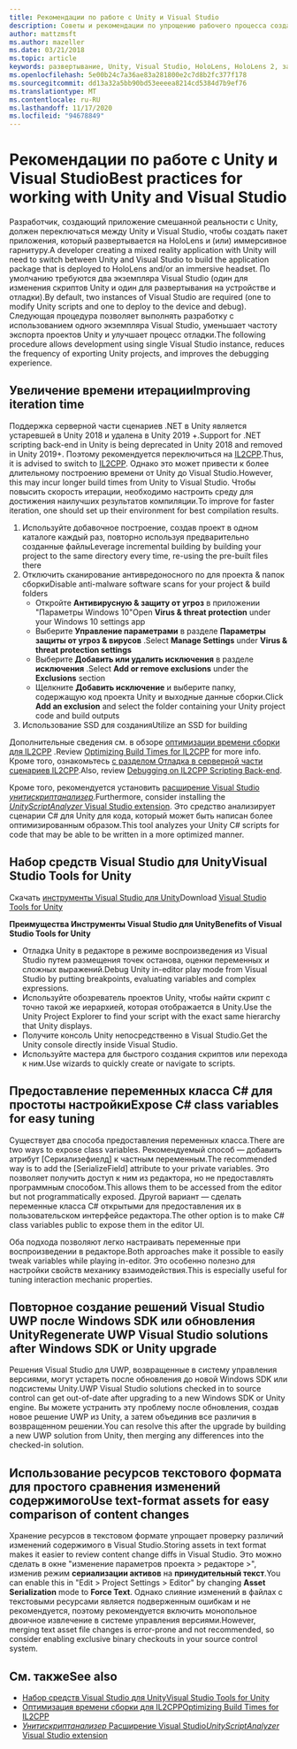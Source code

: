 ```yaml
---
title: Рекомендации по работе с Unity и Visual Studio
description: Советы и рекомендации по упрощению рабочего процесса создания приложения смешанной реальности с помощью Unity и Visual Studio.
author: mattzmsft
ms.author: mazeller
ms.date: 03/21/2018
ms.topic: article
keywords: развертывание, Unity, Visual Studio, HoloLens, HoloLens 2, закрепляемая гарнитура, лучшие методики, гарнитура смешанной реальности, гарнитура Windows Mixed Reality, гарнитура виртуальной реальности, UWP, Инструменты Visual Studio, Windows SDK
ms.openlocfilehash: 5e00b24c7a36ae83a281800e2c7d8b2fc377f178
ms.sourcegitcommit: dd13a32a5bb90bd53eeeea8214cd5384d7b9ef76
ms.translationtype: MT
ms.contentlocale: ru-RU
ms.lasthandoff: 11/17/2020
ms.locfileid: "94678849"
---
```

# <a name="best-practices-for-working-with-unity-and-visual-studio"></a><span data-ttu-id="b3809-104">Рекомендации по работе с Unity и Visual Studio</span><span class="sxs-lookup"><span data-stu-id="b3809-104">Best practices for working with Unity and Visual Studio</span></span>

<span data-ttu-id="b3809-105">Разработчик, создающий приложение смешанной реальности с Unity, должен переключаться между Unity и Visual Studio, чтобы создать пакет приложения, который развертывается на HoloLens и (или) иммерсивное гарнитуру.</span><span class="sxs-lookup"><span data-stu-id="b3809-105">A developer creating a mixed reality application with Unity will need to switch between Unity and Visual Studio to build the application package that is deployed to HoloLens and/or an immersive headset.</span></span> <span data-ttu-id="b3809-106">По умолчанию требуются два экземпляра Visual Studio (один для изменения скриптов Unity и один для развертывания на устройстве и отладки).</span><span class="sxs-lookup"><span data-stu-id="b3809-106">By default, two instances of Visual Studio are required (one to modify Unity scripts and one to deploy to the device and debug).</span></span> <span data-ttu-id="b3809-107">Следующая процедура позволяет выполнять разработку с использованием одного экземпляра Visual Studio, уменьшает частоту экспорта проектов Unity и улучшает процесс отладки.</span><span class="sxs-lookup"><span data-stu-id="b3809-107">The following procedure allows development using single Visual Studio instance, reduces the frequency of exporting Unity projects, and improves the debugging experience.</span></span>

## <a name="improving-iteration-time"></a><span data-ttu-id="b3809-108">Увеличение времени итерации</span><span class="sxs-lookup"><span data-stu-id="b3809-108">Improving iteration time</span></span>

<span data-ttu-id="b3809-109">Поддержка серверной части сценариев .NET в Unity является устаревшей в Unity 2018 и удалена в Unity 2019 +.</span><span class="sxs-lookup"><span data-stu-id="b3809-109">Support for .NET scripting back-end in Unity is being deprecated in Unity 2018 and removed in Unity 2019+.</span></span> <span data-ttu-id="b3809-110">Поэтому рекомендуется переключиться на [IL2CPP](https://docs.unity3d.com/Manual/IL2CPP.html).</span><span class="sxs-lookup"><span data-stu-id="b3809-110">Thus, it is advised to switch to [IL2CPP](https://docs.unity3d.com/Manual/IL2CPP.html).</span></span> <span data-ttu-id="b3809-111">Однако это может привести к более длительному построению времени от Unity до Visual Studio.</span><span class="sxs-lookup"><span data-stu-id="b3809-111">However, this may incur longer build times from Unity to Visual Studio.</span></span> <span data-ttu-id="b3809-112">Чтобы повысить скорость итерации, необходимо настроить среду для достижения наилучших результатов компиляции.</span><span class="sxs-lookup"><span data-stu-id="b3809-112">To improve for faster iteration, one should set up their environment for best compilation results.</span></span>

1) <span data-ttu-id="b3809-113">Используйте добавочное построение, создав проект в одном каталоге каждый раз, повторно используя предварительно созданные файлы</span><span class="sxs-lookup"><span data-stu-id="b3809-113">Leverage incremental building by building your project to the same directory every time, re-using the pre-built files there</span></span>
2) <span data-ttu-id="b3809-114">Отключить сканирование антивредоносного по для проекта & папок сборки</span><span class="sxs-lookup"><span data-stu-id="b3809-114">Disable anti-malware software scans for your project & build folders</span></span>
   - <span data-ttu-id="b3809-115">Откройте **Антивирусную & защиту от угроз** в приложении "Параметры Windows 10"</span><span class="sxs-lookup"><span data-stu-id="b3809-115">Open **Virus & threat protection** under your Windows 10 settings app</span></span>
   - <span data-ttu-id="b3809-116">Выберите **Управление параметрами** в разделе **Параметры защиты от угроз & вирусов** .</span><span class="sxs-lookup"><span data-stu-id="b3809-116">Select **Manage Settings** under **Virus & threat protection settings**</span></span>
   - <span data-ttu-id="b3809-117">Выберите **Добавить или удалить исключения** в разделе **исключения** .</span><span class="sxs-lookup"><span data-stu-id="b3809-117">Select **Add or remove exclusions** under the **Exclusions** section</span></span>
   - <span data-ttu-id="b3809-118">Щелкните **Добавить исключение** и выберите папку, содержащую код проекта Unity и выходные данные сборки.</span><span class="sxs-lookup"><span data-stu-id="b3809-118">Click **Add an exclusion** and select the folder containing your Unity project code and build outputs</span></span>
3) <span data-ttu-id="b3809-119">Использование SSD для создания</span><span class="sxs-lookup"><span data-stu-id="b3809-119">Utilize an SSD for building</span></span>

<span data-ttu-id="b3809-120">Дополнительные сведения см. в обзоре [оптимизации времени сборки для IL2CPP](https://docs.unity3d.com/Manual/IL2CPP-OptimizingBuildTimes.html) .</span><span class="sxs-lookup"><span data-stu-id="b3809-120">Review [Optimizing Build Times for IL2CPP](https://docs.unity3d.com/Manual/IL2CPP-OptimizingBuildTimes.html) for more info.</span></span> <span data-ttu-id="b3809-121">Кроме того, ознакомьтесь [с разделом Отладка в серверной части сценариев IL2CPP](https://docs.unity3d.com/Manual/windowsstore-debugging-il2cpp.html).</span><span class="sxs-lookup"><span data-stu-id="b3809-121">Also, review [Debugging on IL2CPP Scripting Back-end](https://docs.unity3d.com/Manual/windowsstore-debugging-il2cpp.html).</span></span>

<span data-ttu-id="b3809-122">Кроме того, рекомендуется установить [расширение Visual Studio *унитискриптанализер*](https://github.com/Microsoft/MixedRealityCompanionKit/tree/master/UnityScriptAnalyzer).</span><span class="sxs-lookup"><span data-stu-id="b3809-122">Furthermore, consider installing the [*UnityScriptAnalyzer* Visual Studio extension](https://github.com/Microsoft/MixedRealityCompanionKit/tree/master/UnityScriptAnalyzer).</span></span> <span data-ttu-id="b3809-123">Это средство анализирует сценарии C# для Unity для кода, который может быть написан более оптимизированным образом.</span><span class="sxs-lookup"><span data-stu-id="b3809-123">This tool analyzes your Unity C# scripts for code that may be able to be written in a more optimized manner.</span></span>

## <a name="visual-studio-tools-for-unity"></a><span data-ttu-id="b3809-124">Набор средств Visual Studio для Unity</span><span class="sxs-lookup"><span data-stu-id="b3809-124">Visual Studio Tools for Unity</span></span>

<span data-ttu-id="b3809-125">Скачать [инструменты Visual Studio для Unity](https://docs.microsoft.com/visualstudio/cross-platform/getting-started-with-visual-studio-tools-for-unity?view=vs-2019)</span><span class="sxs-lookup"><span data-stu-id="b3809-125">Download [Visual Studio Tools for Unity](https://docs.microsoft.com/visualstudio/cross-platform/getting-started-with-visual-studio-tools-for-unity?view=vs-2019)</span></span>

<span data-ttu-id="b3809-126">**Преимущества Инструменты Visual Studio для Unity**</span><span class="sxs-lookup"><span data-stu-id="b3809-126">**Benefits of Visual Studio Tools for Unity**</span></span>
* <span data-ttu-id="b3809-127">Отладка Unity в редакторе в режиме воспроизведения из Visual Studio путем размещения точек останова, оценки переменных и сложных выражений.</span><span class="sxs-lookup"><span data-stu-id="b3809-127">Debug Unity in-editor play mode from Visual Studio by putting breakpoints, evaluating variables and complex expressions.</span></span>
* <span data-ttu-id="b3809-128">Используйте обозреватель проектов Unity, чтобы найти скрипт с точно такой же иерархией, которая отображается в Unity.</span><span class="sxs-lookup"><span data-stu-id="b3809-128">Use the Unity Project Explorer to find your script with the exact same hierarchy that Unity displays.</span></span>
* <span data-ttu-id="b3809-129">Получите консоль Unity непосредственно в Visual Studio.</span><span class="sxs-lookup"><span data-stu-id="b3809-129">Get the Unity console directly inside Visual Studio.</span></span>
* <span data-ttu-id="b3809-130">Используйте мастера для быстрого создания скриптов или перехода к ним.</span><span class="sxs-lookup"><span data-stu-id="b3809-130">Use wizards to quickly create or navigate to scripts.</span></span>

## <a name="expose-c-class-variables-for-easy-tuning"></a><span data-ttu-id="b3809-131">Предоставление переменных класса C# для простоты настройки</span><span class="sxs-lookup"><span data-stu-id="b3809-131">Expose C# class variables for easy tuning</span></span>

<span data-ttu-id="b3809-132">Существует два способа предоставления переменных класса.</span><span class="sxs-lookup"><span data-stu-id="b3809-132">There are two ways to expose class variables.</span></span> <span data-ttu-id="b3809-133">Рекомендуемый способ — добавить атрибут [Сериализефиелд] к частным переменным.</span><span class="sxs-lookup"><span data-stu-id="b3809-133">The recommended way is to add the [SerializeField] attribute to your private variables.</span></span> <span data-ttu-id="b3809-134">Это позволяет получить доступ к ним из редактора, но не предоставлять программным способом.</span><span class="sxs-lookup"><span data-stu-id="b3809-134">This allows them to be accessed from the editor but not programmatically exposed.</span></span>  <span data-ttu-id="b3809-135">Другой вариант — сделать переменные класса C# открытыми для предоставления их в пользовательском интерфейсе редактора.</span><span class="sxs-lookup"><span data-stu-id="b3809-135">The other option is to make C# class variables public to expose them in the editor UI.</span></span> 

<span data-ttu-id="b3809-136">Оба подхода позволяют легко настраивать переменные при воспроизведении в редакторе.</span><span class="sxs-lookup"><span data-stu-id="b3809-136">Both approaches make it possible to easily tweak variables while playing in-editor.</span></span> <span data-ttu-id="b3809-137">Это особенно полезно для настройки свойств механику взаимодействия.</span><span class="sxs-lookup"><span data-stu-id="b3809-137">This is especially useful for tuning interaction mechanic properties.</span></span>

## <a name="regenerate-uwp-visual-studio-solutions-after-windows-sdk-or-unity-upgrade"></a><span data-ttu-id="b3809-138">Повторное создание решений Visual Studio UWP после Windows SDK или обновления Unity</span><span class="sxs-lookup"><span data-stu-id="b3809-138">Regenerate UWP Visual Studio solutions after Windows SDK or Unity upgrade</span></span>

<span data-ttu-id="b3809-139">Решения Visual Studio для UWP, возвращенные в систему управления версиями, могут устареть после обновления до новой Windows SDK или подсистемы Unity.</span><span class="sxs-lookup"><span data-stu-id="b3809-139">UWP Visual Studio solutions checked in to source control can get out-of-date after upgrading to a new Windows SDK or Unity engine.</span></span> <span data-ttu-id="b3809-140">Вы можете устранить эту проблему после обновления, создав новое решение UWP из Unity, а затем объединив все различия в возвращенном решении.</span><span class="sxs-lookup"><span data-stu-id="b3809-140">You can resolve this after the upgrade by building a new UWP solution from Unity, then merging any differences into the checked-in solution.</span></span>

## <a name="use-text-format-assets-for-easy-comparison-of-content-changes"></a><span data-ttu-id="b3809-141">Использование ресурсов текстового формата для простого сравнения изменений содержимого</span><span class="sxs-lookup"><span data-stu-id="b3809-141">Use text-format assets for easy comparison of content changes</span></span>

<span data-ttu-id="b3809-142">Хранение ресурсов в текстовом формате упрощает проверку различий изменений содержимого в Visual Studio.</span><span class="sxs-lookup"><span data-stu-id="b3809-142">Storing assets in text format makes it easier to review content change diffs in Visual Studio.</span></span> <span data-ttu-id="b3809-143">Это можно сделать в окне "изменение параметров проекта > редакторе >", изменив режим **сериализации активов** на **принудительный текст**.</span><span class="sxs-lookup"><span data-stu-id="b3809-143">You can enable this in "Edit > Project Settings > Editor" by changing **Asset Serialization** mode to **Force Text**.</span></span> <span data-ttu-id="b3809-144">Однако слияние изменений в файлах с текстовыми ресурсами является подверженным ошибкам и не рекомендуется, поэтому рекомендуется включить монопольное двоичное извлечение в системе управления версиями.</span><span class="sxs-lookup"><span data-stu-id="b3809-144">However, merging text asset file changes is error-prone and not recommended, so consider enabling exclusive binary checkouts in your source control system.</span></span>

## <a name="see-also"></a><span data-ttu-id="b3809-145">См. также</span><span class="sxs-lookup"><span data-stu-id="b3809-145">See also</span></span>
- [<span data-ttu-id="b3809-146">Набор средств Visual Studio для Unity</span><span class="sxs-lookup"><span data-stu-id="b3809-146">Visual Studio Tools for Unity</span></span>](https://visualstudiogallery.msdn.microsoft.com/8d26236e-4a64-4d64-8486-7df95156aba9)
- [<span data-ttu-id="b3809-147">Оптимизация времени сборки для IL2CPP</span><span class="sxs-lookup"><span data-stu-id="b3809-147">Optimizing Build Times for IL2CPP</span></span>](https://docs.unity3d.com/Manual/IL2CPP-OptimizingBuildTimes.html)
- [<span data-ttu-id="b3809-148">*Унитискриптанализер* Расширение Visual Studio</span><span class="sxs-lookup"><span data-stu-id="b3809-148">*UnityScriptAnalyzer* Visual Studio extension</span></span>](https://github.com/Microsoft/MixedRealityCompanionKit/tree/master/UnityScriptAnalyzer)
